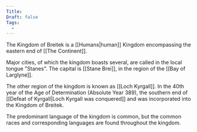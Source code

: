 ```yaml
---
Title: 
Draft: false
Tags:
  - 
---
```


The Kingdom of Breitek is a [[Humans|human]] Kingdom encompassing the eastern end of [[The Continent]]. 

Major cities, of which the kingdom boasts several, are called in the local tongue "Stanes". The capital is [[Stane Brei]], in the region of the [[Bay of Larglyne]]. 

The other region of the kingdom is known as [[Loch Kyrgall]]. In the 40th year of the Age of Determination (Absolute Year 389), the southern end of [[Defeat of Kyrgall|Loch Kyrgall was conquered]] and was incorporated into the Kingdom of Breitek. 

The predominant language of the kingdom is common, but the common races and corresponding languages are found throughout the kingdom. 
